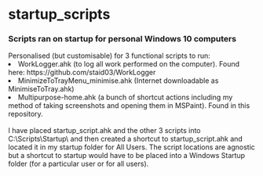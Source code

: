 # startup_scripts
<h3>Scripts ran on startup for personal Windows 10 computers  </h3>
Personalised (but customisable) for 3 functional scripts to run:  
<li> WorkLogger.ahk (to log all work performed on the computer). Found here: https://github.com/staid03/WorkLogger
<li> MinimizeToTrayMenu_minimise.ahk (Internet downloadable as MinimiseToTray.ahk)  
<li> Multipurpose-home.ahk (a bunch of shortcut actions including my method of taking screenshots and opening them in MSPaint).  Found in this repository.
<br>
<br>
I have placed startup_script.ahk and the other 3 scripts into C:\Scripts\Startup\ and then created a shortcut to startup_script.ahk and located it in my startup folder for All Users. The script locations are agnostic but a shortcut to startup would have to be placed into a Windows Startup folder (for a particular user or for all users).  
